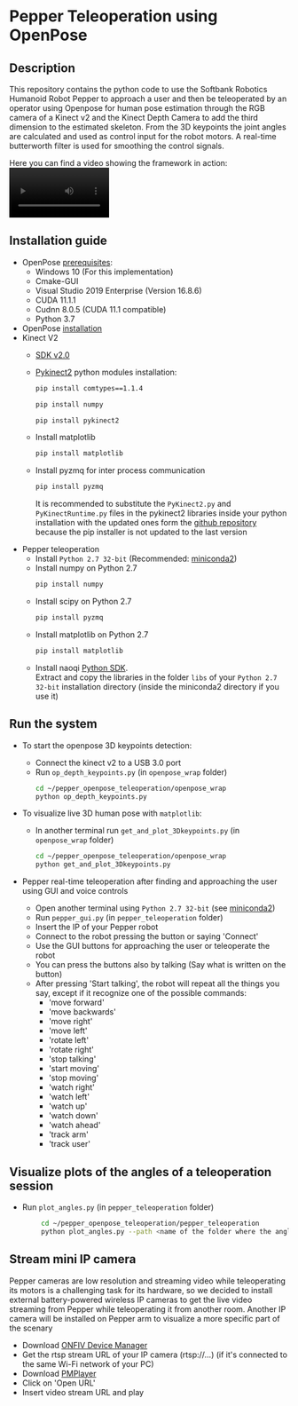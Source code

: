 # Pepper Teleoperation using OpenPose
## Description
This repository contains the python code to use the Softbank Robotics Humanoid Robot Pepper to approach a user and then be teleoperated by an operator using Openpose for human pose estimation through the RGB camera of a Kinect v2 and the Kinect Depth Camera to add the third dimension to the estimated skeleton. From the 3D keypoints the joint angles are calculated and used as control input for the robot motors. A real-time butterworth filter is used for smoothing the control signals.
<!-- A video of the framework in action can be found at [this link](https://youtu.be/XeFq2MnqKOw) -->
Here you can find a video showing the framework in action:
<video src='https://youtu.be/XeFq2MnqKOw' width=180/>
[<img src="https://img.youtube.com/vi/XeFq2MnqKOw/maxresdefault.jpg" width="70%">](https://youtu.be/XeFq2MnqKOw)

## Installation guide
* OpenPose [prerequisites](https://github.com/CMU-Perceptual-Computing-Lab/openpose/blob/master/doc/installation/1_prerequisites.md):
    * Windows 10 (For this implementation)
    * Cmake-GUI
    * Visual Studio 2019 Enterprise (Version 16.8.6)
    * CUDA 11.1.1
    * Cudnn 8.0.5 (CUDA 11.1 compatible)
    * Python 3.7
* OpenPose [installation](https://github.com/CMU-Perceptual-Computing-Lab/openpose/blob/master/doc/installation/0_index.md#compiling-and-running-openpose-from-source)
* Kinect V2
    * [SDK v2.0](https://www.microsoft.com/en-us/download/details.aspx?id=44561)
    * [Pykinect2](https://github.com/Kinect/PyKinect2) python modules installation:
        ```bash
        pip install comtypes==1.1.4
        ```
        ```bash
        pip install numpy
        ```
        ```bash
        pip install pykinect2
        ```
    * Install matplotlib 
        ```bash
        pip install matplotlib
        ```
     * Install pyzmq for inter process communication
        ```bash
        pip install pyzmq
        ```
        
        It is recommended to substitute the `PyKinect2.py` and `PyKinectRuntime.py` files in the pykinect2 libraries inside your python installation with the updated ones form the [github repository](https://github.com/Kinect/PyKinect2) because the pip installer is not updated to the last version 
* Pepper teleoperation
    * Install `Python 2.7 32-bit` (Recommended: [miniconda2](https://repo.anaconda.com/miniconda/Miniconda2-latest-Windows-x86.exe))
    * Install numpy on Python 2.7
        ```bash
        pip install numpy
        ```
    * Install scipy on Python 2.7
        ```bash
        pip install pyzmq
        ```
    * Install matplotlib on Python 2.7
        ```bash
        pip install matplotlib
        ```
    * Install naoqi [Python SDK](https://developer.softbankrobotics.com/pepper-2-5/downloads/pepper-naoqi-25-downloads-windows).\
    Extract and copy the libraries in the folder `libs` of your `Python 2.7 32-bit` installation directory (inside the miniconda2 directory if you use it)

## Run the system
* To start the openpose 3D keypoints detection:
    * Connect the kinect v2 to a USB 3.0 port
    * Run `op_depth_keypoints.py` (in `openpose_wrap` folder)
        ```bash
        cd ~/pepper_openpose_teleoperation/openpose_wrap
        python op_depth_keypoints.py
        ```

* To visualize live 3D human pose with `matplotlib`:
    * In another terminal  run `get_and_plot_3Dkeypoints.py` (in `openpose_wrap` folder)
        ```bash
        cd ~/pepper_openpose_teleoperation/openpose_wrap
        python get_and_plot_3Dkeypoints.py
        ```

* Pepper real-time teleoperation after finding and approaching the user using GUI and voice controls
    * Open another terminal using `Python 2.7 32-bit` (see [miniconda2](https://repo.anaconda.com/miniconda/Miniconda2-latest-Windows-x86.exe))
    * Run `pepper_gui.py` (in `pepper_teleoperation` folder)
    * Insert the IP of your Pepper robot
    * Connect to the robot pressing the button or saying 'Connect'
    * Use the GUI buttons for approaching the user or teleoperate the robot
    * You can press the buttons also by talking (Say what is written on the button)
    * After pressing 'Start talking', the robot will repeat all the things you say, except if it recognize one of the possible commands:
        * 'move forward'
        * 'move backwards'
        * 'move right'
        * 'move left'
        * 'rotate left'
        * 'rotate right'
        * 'stop talking'
        * 'start moving'
        * 'stop moving'
        * 'watch right'
        * 'watch left' 
        * 'watch up'
        * 'watch down'
        * 'watch ahead'
        * 'track arm'
        * 'track user'

## Visualize plots of the angles of a teleoperation session
* Run `plot_angles.py` (in `pepper_teleoperation` folder)
```bash
        cd ~/pepper_openpose_teleoperation/pepper_teleoperation
        python plot_angles.py --path <name of the folder where the angles are stored inside the angles_data folder> 
```
       

<!-- ## Visualize Pepper cameras
[Original guide.](https://groups.google.com/g/ros-sig-aldebaran/c/LhmKTxyTn1Y?pli=1)
* Set Autonomous life to Off on Pepper web page 
* Install [gstreamer](https://gstreamer.freedesktop.org/) on Windows (tested with version 1.10)
* [Connect to Pepper ssh](http://doc.aldebaran.com/2-4/dev/tools/opennao.html) to start the video stream using gstreamer to create an UDP (+RTP) stream of the front (/dev/video0) and bottom (/dev/video1) camera from Pepper, the stream is then retrieved on the PC_HOST. -->

<!-- 
    PEPPER <- (UDP + RTP jpeg payload encoding) -> PC_HOST
    Front camera:
    ```bash
    gst-launch-0.10 -v v4l2src device=/dev/video0 ! 'video/x-raw-yuv,width=640, height=480,framerate=30/1' ! ffmpegcolorspace ! jpegenc, quality=10 ! rtpjpegpay ! udpsink host=PC_HOST port=3000
    ```
    Bottom camera:
    ```bash
     gst-launch-0.10 -v v4l2src device=/dev/video1 ! 'video/x-raw-yuv,width=640, height=480,framerate=5/1' ! ffmpegcolorspace ! jpegenc, quality=10 ! rtpjpegpay ! udpsink host=PC_HOST port=3001
    ```
* On Windows PowerShell run:
    To visualize the front camera:
    ```bash
    .\gst-launch-1.0 -v udpsrc port=3000 caps="application/x-rtp, encoding-name=(string)JPEG, payload=26" ! rtpjpegdepay ! jpegdec ! autovideosink sync=f
    ```
    Bottom camera:
    ```bash
    .\gst-launch-1.0 -v udpsrc port=3001 caps="application/x-rtp, encoding-name=(string)JPEG, payload=26" ! rtpjpegdepay ! jpegdec ! autovideosink sync=f
    ```
-->


## Stream mini IP camera
Pepper cameras are low resolution and streaming video while teleoperating its motors is a challenging task for its hardware, so we decided to install external battery-powered wireless IP cameras to get the live video streaming from Pepper while teleoperating it from another room.
Another IP camera will be installed on Pepper arm to visualize a more specific part of the scenary  
* Download [ONFIV Device Manager](https://sourceforge.net/projects/onvifdm/) 
* Get the rtsp stream URL of your IP camera (rtsp://...) (if it's connected to the same Wi-Fi network of your PC)
* Download [PMPlayer](https://www.picomixer.com/PMPlayer.html)
* Click on 'Open URL'
* Insert video stream URL and play
    
   
